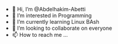 - 👋 Hi, I’m @Abdelhakim-Abetti
- 👀 I’m interested in Programming
- 🌱 I’m currently learning Linux BAsh
- 💞️ I’m looking to collaborate on everyone
- 📫 How to reach me ...

<!---
Abdelhakim-Abetti/Abdelhakim-Abetti is a ✨ special ✨ repository because its `README.md` (this file) appears on your GitHub profile.
You can click the Preview link to take a look at your changes.
--->
